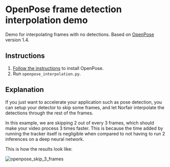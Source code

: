 # OpenPose frame detection interpolation demo

Demo for interpolating frames with no detections. Based on [OpenPose](https://github.com/CMU-Perceptual-Computing-Lab/openpose) version 1.4.

## Instructions

1. [Follow the instructions](https://github.com/CMU-Perceptual-Computing-Lab/openpose/blob/master/doc/installation.md) to install OpenPose.
2. Run `openpose_interpolation.py`.

## Explanation

If you just want to accelerate your application such as pose detection, you can setup your detector to skip some frames, and let Norfair interpolate the detections through the rest of the frames.

In this example, we are skipping 2 out of every 3 frames, which should make your video process 3 times faster. This is because the time added by running the tracker itself is negligible when compared to not having to run 2 inferences on a deep neural network.

This is how the results look like:

![openpose_skip_3_frames](../../docs/openpose_skip_3_frames.gif)
